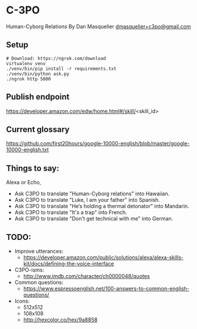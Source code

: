 # C-3PO
Human-Cyborg Relations
By Dan Masquelier
dmasquelier+c3po@gmail.com

## Setup
```
# Download: https://ngrok.com/download
virtualenv venv
./venv/bin/pip install -r requirements.txt
./venv/bin/python ask.py
./ngrok http 5000
```

## Publish endpoint
https://developer.amazon.com/edw/home.html#/skill/<skill_id>

## Current glossary
https://github.com/first20hours/google-10000-english/blob/master/google-10000-english.txt

## Things to say:

Alexa or Echo,

* Ask C3PO to translate "Human-Cyborg relations" into Hawaiian.
* Ask C3PO to translate "Luke, I am your father" into Spanish.
* Ask C3PO to translate "He’s holding a thermal detonator" into Mandarin.
* Ask C3PO to translate "It's a trap" into French.
* Ask C3PO to translate "Don't get technical with me" into German.

## TODO:
* Improve utterances: 
  * https://developer.amazon.com/public/solutions/alexa/alexa-skills-kit/docs/defining-the-voice-interface
* C3PO-isms: 
  * http://www.imdb.com/character/ch0000048/quotes
* Common questions: 
  * https://www.espressoenglish.net/100-answers-to-common-english-questions/
* Icons:
  * 512x512
  * 108x108
  * http://hexcolor.co/hex/9a8858
